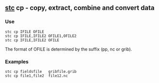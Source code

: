 ## [stc](https://github.com/MetOffice/stc/blob/main/doc/stc.md) cp - copy, extract, combine and convert data

### Use

```
stc cp IFILE OFILE
stc cp IFILE,IFILE2 OFILE1,OFILE2
stc cp IFILE,IFILE2 OFILE
```

The format of OFILE is determined by the suffix (pp, nc or grib).

### Examples

```
stc cp fieldsfile   gribfile.grib
stc cp file1,file2  file12.nc
```
